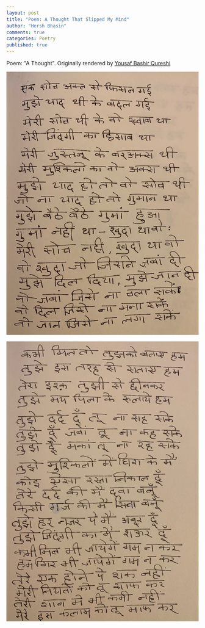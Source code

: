 ```yaml
---
layout: post
title: "Poem: A Thought That Slipped My Mind"
author: "Hersh Bhasin"
comments: true
categories: Poetry
published: true
---
```

Poem: "A Thought". Originally rendered by [Yousaf Bashir Qureshi](https://www.youtube.com/watch?v=EqyNxgJzeh4)

![soch-1](../assets/soch-1.jpg)

![soch-1](../assets/soch-2.jpg)